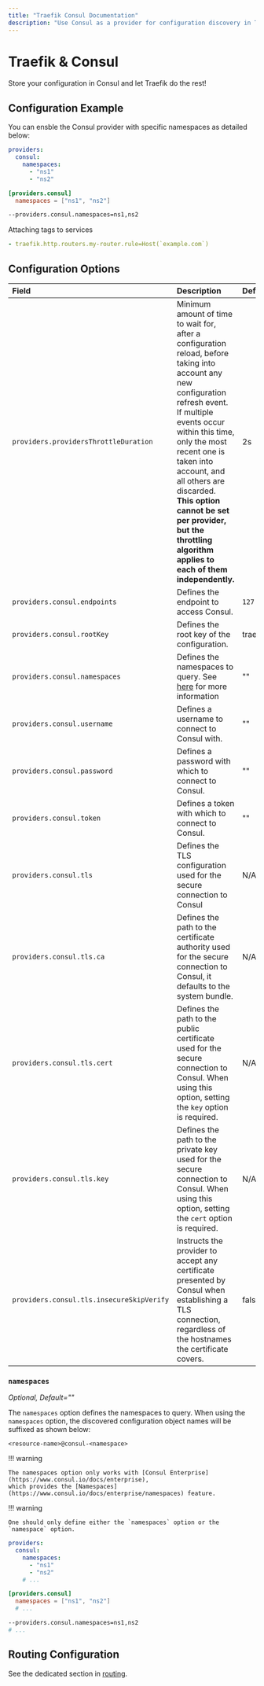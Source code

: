 ```yaml
---
title: "Traefik Consul Documentation"
description: "Use Consul as a provider for configuration discovery in Traefik Proxy. Automate and store your configurations with Consul. Read the technical documentation."
---
```


# Traefik & Consul

Store your configuration in Consul and let Traefik do the rest!

## Configuration Example

You can ensble the Consul provider with specific namespaces as detailed below:

```yaml tab="File (YAML)"
providers:
  consul:
    namespaces: 
      - "ns1"
      - "ns2"
```

```toml tab="File (TOML)"
[providers.consul]
  namespaces = ["ns1", "ns2"]
```

```bash tab="CLI"
--providers.consul.namespaces=ns1,ns2
```

Attaching tags to services

```yaml
- traefik.http.routers.my-router.rule=Host(`example.com`)
```

## Configuration Options

| Field | Description                                               | Default              | Required |
|:------|:----------------------------------------------------------|:---------------------|:---------|
| `providers.providersThrottleDuration` | Minimum amount of time to wait for, after a configuration reload, before taking into account any new configuration refresh event.<br />If multiple events occur within this time, only the most recent one is taken into account, and all others are discarded.<br />**This option cannot be set per provider, but the throttling algorithm applies to each of them independently.** | 2s  | No |
| `providers.consul.endpoints` | Defines the endpoint to access Consul. |  `127.0.0.1:8500`     | yes   |
| `providers.consul.rootKey` | Defines the root key of the configuration. |  traefik     | yes   |
| `providers.consul.namespaces` | Defines the namespaces to query. See [here](#namespaces) for more information |  ""     | no   |
| `providers.consul.username` | Defines a username to connect to Consul with. |  ""     | no   |
| `providers.consul.password` | Defines a password with which to connect to Consul. |  ""     | no   |
| `providers.consul.token` | Defines a token with which to connect to Consul. |  ""     | no   |
| `providers.consul.tls` | Defines the TLS configuration used for the secure connection to Consul  |  N/A   | No   |
| `providers.consul.tls.ca` | Defines the path to the certificate authority used for the secure connection to Consul, it defaults to the system bundle.  |  N/A   | No   |
| `providers.consul.tls.cert` | Defines the path to the public certificate used for the secure connection to Consul. When using this option, setting the `key` option is required. |  N/A   | Yes   |
| `providers.consul.tls.key` | Defines the path to the private key used for the secure connection to Consul. When using this option, setting the `cert` option is required. |  N/A   | Yes   |
| `providers.consul.tls.insecureSkipVerify` | Instructs the provider to accept any certificate presented by Consul when establishing a TLS connection, regardless of the hostnames the certificate covers. | false   | No   |

### `namespaces`

_Optional, Default=""_

The `namespaces` option defines the namespaces to query.
When using the `namespaces` option, the discovered configuration object names will be suffixed as shown below:

```text
<resource-name>@consul-<namespace>
```

!!! warning

    The namespaces option only works with [Consul Enterprise](https://www.consul.io/docs/enterprise),
    which provides the [Namespaces](https://www.consul.io/docs/enterprise/namespaces) feature.

!!! warning

    One should only define either the `namespaces` option or the `namespace` option.

```yaml tab="File (YAML)"
providers:
  consul:
    namespaces: 
      - "ns1"
      - "ns2"
    # ...
```

```toml tab="File (TOML)"
[providers.consul]
  namespaces = ["ns1", "ns2"]
  # ...
```

```bash tab="CLI"
--providers.consul.namespaces=ns1,ns2
# ...
```

## Routing Configuration

See the dedicated section in [routing](../../../../routing/providers/kv.md).
